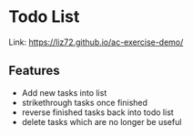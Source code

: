 # Todo List
Link: https://liz72.github.io/ac-exercise-demo/

## Features
* Add new tasks into list
* strikethrough tasks once finished
* reverse finished tasks back into todo list
* delete tasks which are no longer be useful
